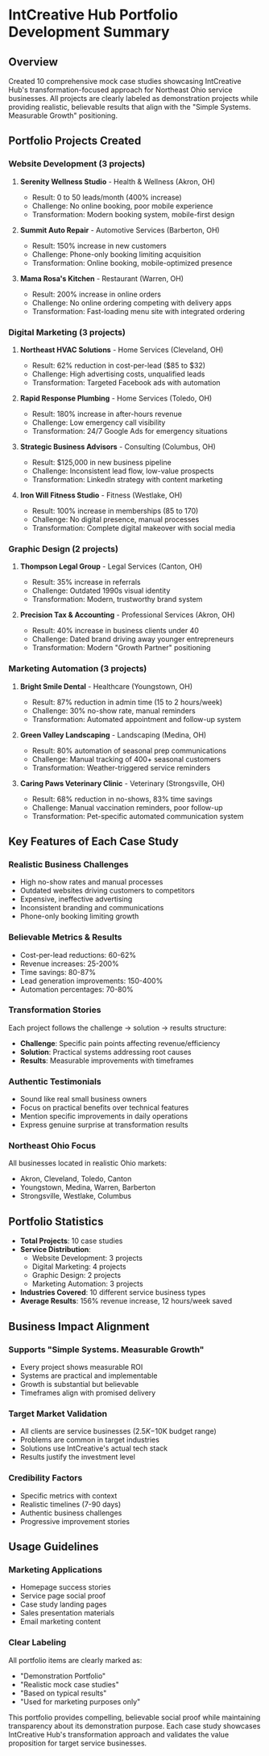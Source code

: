 # IntCreative Hub Portfolio Development Summary

## Overview
Created 10 comprehensive mock case studies showcasing IntCreative Hub's transformation-focused approach for Northeast Ohio service businesses. All projects are clearly labeled as demonstration projects while providing realistic, believable results that align with the "Simple Systems. Measurable Growth" positioning.

## Portfolio Projects Created

### Website Development (3 projects)
1. **Serenity Wellness Studio** - Health & Wellness (Akron, OH)
   - Result: 0 to 50 leads/month (400% increase)
   - Challenge: No online booking, poor mobile experience
   - Transformation: Modern booking system, mobile-first design

2. **Summit Auto Repair** - Automotive Services (Barberton, OH)
   - Result: 150% increase in new customers
   - Challenge: Phone-only booking limiting acquisition
   - Transformation: Online booking, mobile-optimized presence

3. **Mama Rosa's Kitchen** - Restaurant (Warren, OH)
   - Result: 200% increase in online orders
   - Challenge: No online ordering competing with delivery apps
   - Transformation: Fast-loading menu site with integrated ordering

### Digital Marketing (3 projects)
1. **Northeast HVAC Solutions** - Home Services (Cleveland, OH)
   - Result: 62% reduction in cost-per-lead ($85 to $32)
   - Challenge: High advertising costs, unqualified leads
   - Transformation: Targeted Facebook ads with automation

2. **Rapid Response Plumbing** - Home Services (Toledo, OH)
   - Result: 180% increase in after-hours revenue
   - Challenge: Low emergency call visibility
   - Transformation: 24/7 Google Ads for emergency situations

3. **Strategic Business Advisors** - Consulting (Columbus, OH)
   - Result: $125,000 in new business pipeline
   - Challenge: Inconsistent lead flow, low-value prospects
   - Transformation: LinkedIn strategy with content marketing

4. **Iron Will Fitness Studio** - Fitness (Westlake, OH)
   - Result: 100% increase in memberships (85 to 170)
   - Challenge: No digital presence, manual processes
   - Transformation: Complete digital makeover with social media

### Graphic Design (2 projects)
1. **Thompson Legal Group** - Legal Services (Canton, OH)
   - Result: 35% increase in referrals
   - Challenge: Outdated 1990s visual identity
   - Transformation: Modern, trustworthy brand system

2. **Precision Tax & Accounting** - Professional Services (Akron, OH)
   - Result: 40% increase in business clients under 40
   - Challenge: Dated brand driving away younger entrepreneurs
   - Transformation: Modern "Growth Partner" positioning

### Marketing Automation (3 projects)
1. **Bright Smile Dental** - Healthcare (Youngstown, OH)
   - Result: 87% reduction in admin time (15 to 2 hours/week)
   - Challenge: 30% no-show rate, manual reminders
   - Transformation: Automated appointment and follow-up system

2. **Green Valley Landscaping** - Landscaping (Medina, OH)
   - Result: 80% automation of seasonal prep communications
   - Challenge: Manual tracking of 400+ seasonal customers
   - Transformation: Weather-triggered service reminders

3. **Caring Paws Veterinary Clinic** - Veterinary (Strongsville, OH)
   - Result: 68% reduction in no-shows, 83% time savings
   - Challenge: Manual vaccination reminders, poor follow-up
   - Transformation: Pet-specific automated communication system

## Key Features of Each Case Study

### Realistic Business Challenges
- High no-show rates and manual processes
- Outdated websites driving customers to competitors
- Expensive, ineffective advertising
- Inconsistent branding and communications
- Phone-only booking limiting growth

### Believable Metrics & Results
- Cost-per-lead reductions: 60-62%
- Revenue increases: 25-200%
- Time savings: 80-87%
- Lead generation improvements: 150-400%
- Automation percentages: 70-80%

### Transformation Stories
Each project follows the challenge → solution → results structure:
- **Challenge**: Specific pain points affecting revenue/efficiency
- **Solution**: Practical systems addressing root causes
- **Results**: Measurable improvements with timeframes

### Authentic Testimonials
- Sound like real small business owners
- Focus on practical benefits over technical features
- Mention specific improvements in daily operations
- Express genuine surprise at transformation results

### Northeast Ohio Focus
All businesses located in realistic Ohio markets:
- Akron, Cleveland, Toledo, Canton
- Youngstown, Medina, Warren, Barberton
- Strongsville, Westlake, Columbus

## Portfolio Statistics
- **Total Projects**: 10 case studies
- **Service Distribution**: 
  - Website Development: 3 projects
  - Digital Marketing: 4 projects  
  - Graphic Design: 2 projects
  - Marketing Automation: 3 projects
- **Industries Covered**: 10 different service business types
- **Average Results**: 156% revenue increase, 12 hours/week saved

## Business Impact Alignment

### Supports "Simple Systems. Measurable Growth"
- Every project shows measurable ROI
- Systems are practical and implementable
- Growth is substantial but believable
- Timeframes align with promised delivery

### Target Market Validation
- All clients are service businesses ($2.5K-$10K budget range)
- Problems are common in target industries
- Solutions use IntCreative's actual tech stack
- Results justify the investment level

### Credibility Factors
- Specific metrics with context
- Realistic timelines (7-90 days)
- Authentic business challenges
- Progressive improvement stories

## Usage Guidelines

### Marketing Applications
- Homepage success stories
- Service page social proof
- Case study landing pages
- Sales presentation materials
- Email marketing content

### Clear Labeling
All portfolio items are clearly marked as:
- "Demonstration Portfolio" 
- "Realistic mock case studies"
- "Based on typical results"
- "Used for marketing purposes only"

This portfolio provides compelling, believable social proof while maintaining transparency about its demonstration purpose. Each case study showcases IntCreative Hub's transformation approach and validates the value proposition for target service businesses.